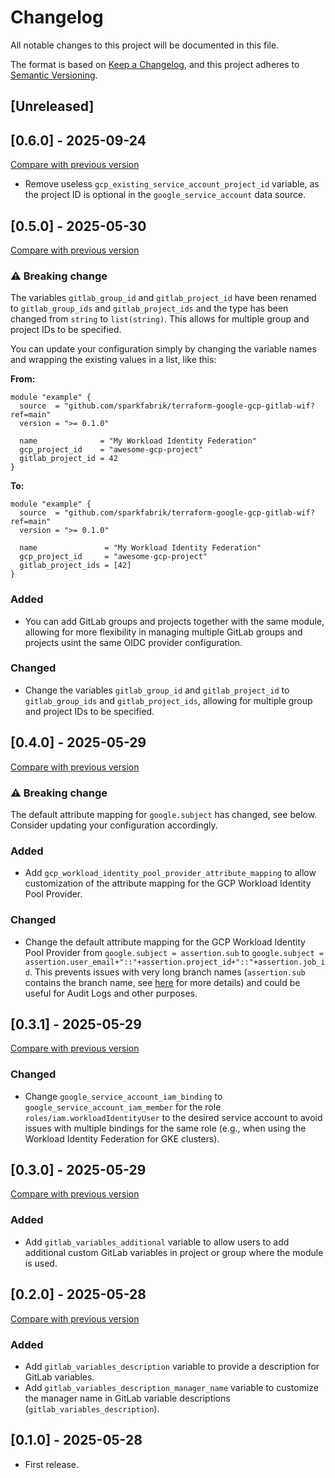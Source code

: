 # Changelog

All notable changes to this project will be documented in this file.

The format is based on [Keep a Changelog](https://keepachangelog.com/en/1.1.0/),
and this project adheres
to [Semantic Versioning](https://semver.org/spec/v2.0.0.html).

## [Unreleased]

## [0.6.0] - 2025-09-24

[Compare with previous version](https://github.com/sparkfabrik/terraform-google-gcp-gitlab-wif/compare/0.5.0...0.6.0)

- Remove useless `gcp_existing_service_account_project_id` variable, as the project ID is optional in the `google_service_account` data source.

## [0.5.0] - 2025-05-30

[Compare with previous version](https://github.com/sparkfabrik/terraform-google-gcp-gitlab-wif/compare/0.4.0...0.5.0)

### :warning: Breaking change

The variables `gitlab_group_id` and `gitlab_project_id` have been renamed to `gitlab_group_ids` and `gitlab_project_ids` and the type has been changed from `string` to `list(string)`. This allows for multiple group and project IDs to be specified.

You can update your configuration simply by changing the variable names and wrapping the existing values in a list, like this:

**From:**

```hcl
module "example" {
  source  = "github.com/sparkfabrik/terraform-google-gcp-gitlab-wif?ref=main"
  version = ">= 0.1.0"

  name              = "My Workload Identity Federation"
  gcp_project_id    = "awesome-gcp-project"
  gitlab_project_id = 42
}
```

**To:**

```hcl
module "example" {
  source  = "github.com/sparkfabrik/terraform-google-gcp-gitlab-wif?ref=main"
  version = ">= 0.1.0"

  name               = "My Workload Identity Federation"
  gcp_project_id     = "awesome-gcp-project"
  gitlab_project_ids = [42]
}
```

### Added

- You can add GitLab groups and projects together with the same module, allowing for more flexibility in managing multiple GitLab groups and projects usint the same OIDC provider configuration.

### Changed

- Change the variables `gitlab_group_id` and `gitlab_project_id` to `gitlab_group_ids` and `gitlab_project_ids`, allowing for multiple group and project IDs to be specified.

## [0.4.0] - 2025-05-29

[Compare with previous version](https://github.com/sparkfabrik/terraform-google-gcp-gitlab-wif/compare/0.3.1...0.4.0)

### :warning: Breaking change

The default attribute mapping for `google.subject` has changed, see below. Consider updating your configuration accordingly.

### Added

- Add `gcp_workload_identity_pool_provider_attribute_mapping` to allow customization of the attribute mapping for the GCP Workload Identity Pool Provider.

### Changed

- Change the default attribute mapping for the GCP Workload Identity Pool Provider from `google.subject = assertion.sub` to `google.subject = assertion.user_email+"::"+assertion.project_id+"::"+assertion.job_id`. This prevents issues with very long branch names (`assertion.sub` contains the branch name, see [here](https://docs.gitlab.com/ci/secrets/id_token_authentication/#token-payload) for more details) and could be useful for Audit Logs and other purposes.

## [0.3.1] - 2025-05-29

[Compare with previous version](https://github.com/sparkfabrik/terraform-google-gcp-gitlab-wif/compare/0.3.0...0.3.1)

### Changed

- Change `google_service_account_iam_binding` to `google_service_account_iam_member` for the role `roles/iam.workloadIdentityUser` to the desired service account to avoid issues with multiple bindings for the same role (e.g., when using the Workload Identity Federation for GKE clusters).

## [0.3.0] - 2025-05-29

[Compare with previous version](https://github.com/sparkfabrik/terraform-google-gcp-gitlab-wif/compare/0.2.0...0.3.0)

### Added

- Add `gitlab_variables_additional` variable to allow users to add additional custom GitLab variables in project or group where the module is used.

## [0.2.0] - 2025-05-28

[Compare with previous version](https://github.com/sparkfabrik/terraform-google-gcp-gitlab-wif/compare/0.1.0...0.2.0)

### Added

- Add `gitlab_variables_description` variable to provide a description for GitLab variables.
- Add `gitlab_variables_description_manager_name` variable to customize the manager name in GitLab variable descriptions (`gitlab_variables_description`).

## [0.1.0] - 2025-05-28

- First release.
